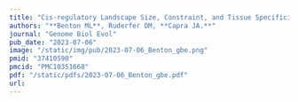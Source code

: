```yaml
---
title: "Cis-regulatory Landscape Size, Constraint, and Tissue Specificity Associate with Gene Function and Expression"
authors: "**Benton ML**, Ruderfer DM, **Capra JA.**"
journal: "Genome Biol Evol"
pub_date: "2023-07-06"
image: "/static/img/pub/2023-07-06_Benton_gbe.png"
pmid: "37410590"
pmcid: "PMC10351668"
pdf: "/static/pdfs/2023-07-06_Benton_gbe.pdf"
url: 
---
```


